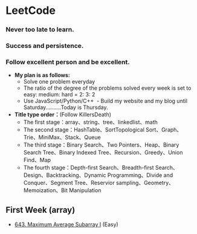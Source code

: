 # LeetCode
### Never too late to learn. 
### Success and persistence.
### Follow excellent person and be excellent.

- **My plan is as follows:**
  - Solve one problem everyday
  - The ratio of the degree of the problems solved every week is set to easy: medium: hard = 2: 3: 2
  - Use JavaScript/Python/C++
  - Build my website and my blog until Saturday..........Today is Thursday.
  
- **Title type order：**(Follow KillersDeath)
  - The first stage：array、string、tree、linkedlist、math
  - The second stage：HashTable、SortTopological Sort、Graph、Trie、MiniMax、Stack、Queue
  - The third stage：Binary Search、Two Pointers、Heap、Binary Search Tree、Binary Indexed Tree、Recursion、Greedy、Union Find、Map
  - The fourth stage：Depth-first Search、Breadth-first Search、Design、Backtracking、Dynamic Programming、Divide and Conquer、Segment Tree、Reservior sampling、Geometry、Memoization、Bit Manipulation
  
## First Week (array)
- [643. Maximum Average Subarray I](https://leetcode.com/problems/maximum-average-subarray-i/description/) (Easy)

